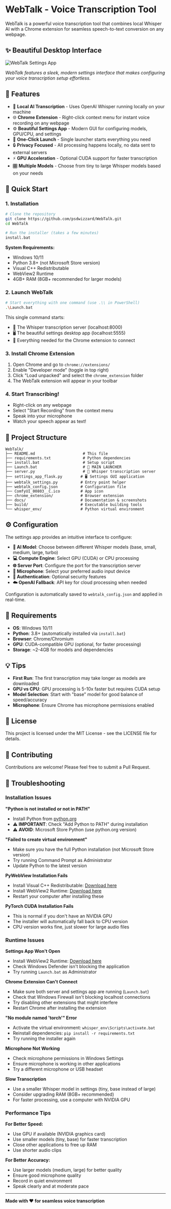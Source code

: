 # WebTalk - Voice Transcription Tool

WebTalk is a powerful voice transcription tool that combines local Whisper AI with a Chrome extension for seamless speech-to-text conversion on any webpage.

## ✨ Beautiful Desktop Interface

![WebTalk Settings App](docs/WebTalk_UI.png)

*WebTalk features a sleek, modern settings interface that makes configuring your voice transcription setup effortless.*

## 🌟 Features

- 🎤 **Local AI Transcription** - Uses OpenAI Whisper running locally on your machine
- 🌐 **Chrome Extension** - Right-click context menu for instant voice recording on any webpage  
- ⚙️ **Beautiful Settings App** - Modern GUI for configuring models, GPU/CPU, and settings
- 🚀 **One-Click Launch** - Single launcher starts everything you need
- 🔒 **Privacy Focused** - All processing happens locally, no data sent to external servers
- ⚡ **GPU Acceleration** - Optional CUDA support for faster transcription
- 🎛️ **Multiple Models** - Choose from tiny to large Whisper models based on your needs

## 🚀 Quick Start

### 1. Installation
```bash
# Clone the repository
git clone https://github.com/psdwizzard/WebTalk.git
cd WebTalk

# Run the installer (takes a few minutes)
install.bat
```

**System Requirements:**
- Windows 10/11
- Python 3.8+ (not Microsoft Store version)
- Visual C++ Redistributable
- WebView2 Runtime
- 4GB+ RAM (8GB+ recommended for larger models)

### 2. Launch WebTalk
```bash
# Start everything with one command (use .\\ in PowerShell)
.\Launch.bat
```

This single command starts:
- 🤖 The Whisper transcription server (localhost:8000)  
- 🖥️ The beautiful settings desktop app (localhost:5555)
- 🔗 Everything needed for the Chrome extension to connect

### 3. Install Chrome Extension
1. Open Chrome and go to `chrome://extensions/`
2. Enable "Developer mode" (toggle in top right)
3. Click "Load unpacked" and select the `chrome_extension` folder
4. The WebTalk extension will appear in your toolbar

### 4. Start Transcribing!
- Right-click on any webpage
- Select "Start Recording" from the context menu
- Speak into your microphone
- Watch your speech appear as text!

## 📁 Project Structure

```
WebTalk/
├── README.md                     # This file
├── requirements.txt              # Python dependencies  
├── install.bat                   # Setup script
├── Launch.bat                    # 🚀 MAIN LAUNCHER
├── server.py                     # 🤖 Whisper transcription server
├── settings_app_flask.py        # 🖥️ Settings GUI application
├── webtalk_settings.py          # Entry point helper
├── webtalk_config.json          # Configuration file
├── ComfyUI_00803__C.ico         # App icon
├── chrome_extension/            # Browser extension
├── docs/                        # Documentation & screenshots
├── build/                       # Executable building tools
└── whisper_env/                 # Python virtual environment
```

## ⚙️ Configuration

The settings app provides an intuitive interface to configure:

- **🤖 AI Model**: Choose between different Whisper models (base, small, medium, large, turbo)
- **💻 Compute Engine**: Select GPU (CUDA) or CPU processing
- **🌐 Server Port**: Configure the port for the transcription server
- **🎤 Microphone**: Select your preferred audio input device
- **🔐 Authentication**: Optional security features
- **☁️ OpenAI Fallback**: API key for cloud processing when needed

Configuration is automatically saved to `webtalk_config.json` and applied in real-time.

## 🔧 Requirements

- **OS**: Windows 10/11
- **Python**: 3.8+ (automatically installed via `install.bat`)
- **Browser**: Chrome/Chromium
- **GPU**: CUDA-compatible GPU (optional, for faster processing)
- **Storage**: ~2-4GB for models and dependencies

## 💡 Tips

- **First Run**: The first transcription may take longer as models are downloaded
- **GPU vs CPU**: GPU processing is 5-10x faster but requires CUDA setup
- **Model Selection**: Start with "base" model for good balance of speed/accuracy
- **Microphone**: Ensure Chrome has microphone permissions enabled

## 📝 License

This project is licensed under the MIT License - see the LICENSE file for details.

## 🤝 Contributing

Contributions are welcome! Please feel free to submit a Pull Request.

## 🔧 Troubleshooting

### Installation Issues

**"Python is not installed or not in PATH"**
- Install Python from [python.org](https://python.org)
- ⚠️ **IMPORTANT**: Check "Add Python to PATH" during installation
- ⚠️ **AVOID**: Microsoft Store Python (use python.org version)

**"Failed to create virtual environment"**
- Make sure you have the full Python installation (not Microsoft Store version)
- Try running Command Prompt as Administrator
- Update Python to the latest version

**PyWebView Installation Fails**
- Install Visual C++ Redistributable: [Download here](https://aka.ms/vs/17/release/vc_redist.x64.exe)
- Install WebView2 Runtime: [Download here](https://developer.microsoft.com/en-us/microsoft-edge/webview2/)
- Restart your computer after installing these

**PyTorch CUDA Installation Fails**
- This is normal if you don't have an NVIDIA GPU
- The installer will automatically fall back to CPU version
- CPU version works fine, just slower for large audio files

### Runtime Issues

**Settings App Won't Open**
- Install WebView2 Runtime: [Download here](https://developer.microsoft.com/en-us/microsoft-edge/webview2/)
- Check Windows Defender isn't blocking the application
- Try running `Launch.bat` as Administrator

**Chrome Extension Can't Connect**
- Make sure both server and settings app are running (`Launch.bat`)
- Check that Windows Firewall isn't blocking localhost connections
- Try disabling other extensions that might interfere
- Restart Chrome after installing the extension

**"No module named 'torch'" Error**
- Activate the virtual environment: `whisper_env\Scripts\activate.bat`
- Reinstall dependencies: `pip install -r requirements.txt`
- Try running the installer again

**Microphone Not Working**
- Check microphone permissions in Windows Settings
- Ensure microphone is working in other applications
- Try a different microphone or USB headset

**Slow Transcription**
- Use a smaller Whisper model in settings (tiny, base instead of large)
- Consider upgrading RAM (8GB+ recommended)
- For faster processing, use a computer with NVIDIA GPU

### Performance Tips

**For Better Speed:**
- Use GPU if available (NVIDIA graphics card)
- Use smaller models (tiny, base) for faster transcription
- Close other applications to free up RAM
- Use shorter audio clips

**For Better Accuracy:**
- Use larger models (medium, large) for better quality
- Ensure good microphone quality
- Record in quiet environment
- Speak clearly and at moderate pace

---

**Made with ❤️ for seamless voice transcription** 